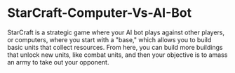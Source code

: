 # StarCraft-Computer-Vs-AI-Bot
StarCraft is a strategic game where your AI bot plays against other players, or computers, where you start with a "base," which allows you to build basic units that collect resources. From here, you can build more buildings that unlock new units, like combat units, and then your objective is to amass an army to take out your opponent. 
